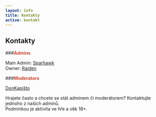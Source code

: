 ```yaml
---
layout: info
title: Kontakty
active: kontakt
---
```


## Kontakty

<section>
  <style type="text/css" scoped>
    span {
      color: #ce422b;
      font-weight: bold
    }
  </style>

###<span>Admins</span>  

Main Admin: [Sparhawk](http://steamcommunity.com/id/Sp4rh4wk/)  
Owner:</span> [Raiden](http://steamcommunity.com/profiles/76561197990907444/)

###<span>Moderators</span>  

[DonKapišto](http://steamcommunity.com/profiles/76561198125447847/)  

Hrajete často a chcete se stát adminem či moderátorem? Kontaktujte jednoho z našich adminů.  
Podmínkou je aktivita ve hře a věk 18+.

</section>
